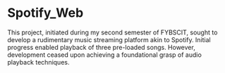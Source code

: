 # Spotify_Web
This project, initiated during my second semester of FYBSCIT, sought to develop a rudimentary music streaming platform akin to Spotify. Initial progress enabled playback of three pre-loaded songs. However, development ceased upon achieving a foundational grasp of audio playback techniques.
